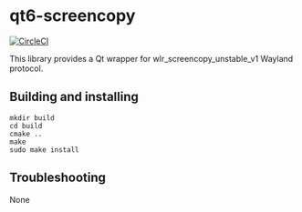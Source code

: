 # qt6-screencopy

[![CircleCI](https://dl.circleci.com/status-badge/img/gh/cutie-shell/qt6-screencopy/tree/droidian.svg?style=svg)](https://dl.circleci.com/status-badge/redirect/gh/cutie-shell/qt6-screencopy/tree/droidian)

This library provides a Qt wrapper for wlr_screencopy_unstable_v1 Wayland protocol.

## Building and installing

```
mkdir build
cd build
cmake ..
make
sudo make install
```

## Troubleshooting
None
